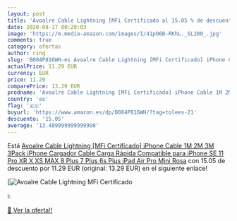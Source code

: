 ```yaml
---
layout: post
title: 'Avoalre Cable Lightning [MFi Certificado al 15.05 % de descuento'
date: 2020-08-17 00:29:03
image: 'https://m.media-amazon.com/images/I/41pO6B-RKhL._SL200_.jpg'
comments: true
category: ofertas
author: ring
slug: 'B084P816WH-es Avoalre Cable Lightning [MFi Certificado] iPhone Cable 1M 2M 3M 3Pack iPhone Cargador Cable Carga Rápida Compatible para iPhone SE 11 Pro XR X XS MAX 8 Plus 7 Plus 6s Plus iPad Air Pro Mini  Rosa'
actualPrice: 11.29 EUR
currency: EUR
price: 11.29
comparePrice: 13.29 EUR
prodname: 'Avoalre Cable Lightning [MFi Certificado] iPhone Cable 1M 2M 3M 3Pack iPhone Cargador Cable Carga Rápida Compatible para iPhone SE 11 Pro XR X XS MAX 8 Plus 7 Plus 6s Plus iPad Air Pro Mini  Rosa'
country: 'es'
flag: '🇪🇸'
buyurl: 'https://www.amazon.es/dp/B084P816WH/?tag=tolees-21'
descuento: '15.05'
average: '13.489999999999998'
---
```


Está [Avoalre Cable Lightning [MFi Certificado] iPhone Cable 1M 2M 3M 3Pack iPhone Cargador Cable Carga Rápida Compatible para iPhone SE 11 Pro XR X XS MAX 8 Plus 7 Plus 6s Plus iPad Air Pro Mini  Rosa](https://www.amazon.es/dp/B084P816WH/?tag=tolees-21) con 15.05 de descuento por 11.29 EUR (original: 13.29 EUR) en el siguiente enlace!

[![Avoalre Cable Lightning [MFi Certificado](https://m.media-amazon.com/images/I/41pO6B-RKhL._SL200_.jpg)](https://www.amazon.es/dp/B084P816WH/?tag=tolees-21)

ℹ️:


[🛒 Ver la oferta!!](https://www.amazon.es/dp/B084P816WH/?tag=tolees-21)
